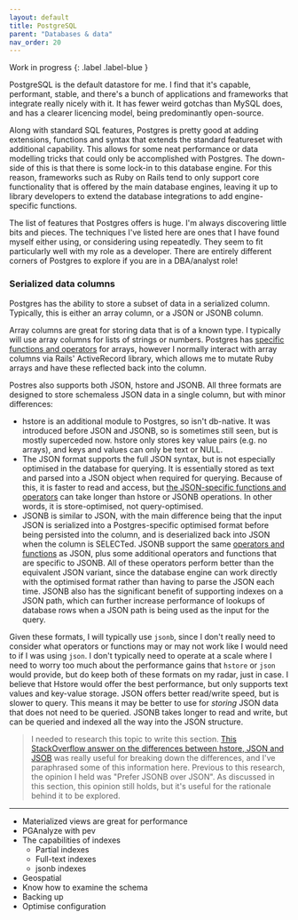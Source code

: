 ```yaml
---
layout: default
title: PostgreSQL
parent: "Databases & data"
nav_order: 20
---
```


Work in progress
{: .label .label-blue }

PostgreSQL is the default datastore for me. I find that it's capable, performant, stable, and there's a bunch of applications and frameworks that integrate really nicely with it. It has fewer weird gotchas than MySQL does, and has a clearer licencing model, being predominantly open-source.

Along with standard SQL features, Postgres is pretty good at adding extensions, functions and syntax that extends the standard featureset with additional capability. This allows for some neat performance or data modelling tricks that could only be accomplished with Postgres. The down-side of this is that there is some lock-in to this database engine. For this reason, frameworks such as Ruby on Rails tend to only support core functionality that is offered by the main database engines, leaving it up to library developers to extend the database integrations to add engine-specific functions.

The list of features that Postgres offers is huge. I'm always discovering little bits and pieces. The techniques I've listed here are ones that I have found myself either using, or considering using repeatedly. They seem to fit particularly well with my role as a developer. There are entirely different corners of Postgres to explore if you are in a DBA/analyst role!

### Serialized data columns

Postgres has the ability to store a subset of data in a serialized column. Typically, this is either an array column, or a JSON or JSONB column. 

Array columns are great for storing data that is of a known type. I typically will use array columns for lists of strings or numbers. Postgres has [specific functions and operators](https://www.postgresql.org/docs/current/functions-array.html) for arrays, however I normally interact with array columns via Rails' ActiveRecord library, which allows me to mutate Ruby arrays and have these reflected back into the column. 

Postres also supports both JSON, hstore and JSONB. All three formats are designed to store schemaless JSON data in a single column, but with minor differences:

  * hstore is an additional module to Postgres, so isn't db-native. It was introduced before JSON and JSONB, so is sometimes still seen, but is mostly superceded now. hstore only stores key value pairs (e.g. no arrays), and keys and values can only be text or NULL.
  * The JSON format supports the full JSON syntax, but is not especially optimised in the database for querying. It is essentially stored as text and parsed into a JSON object when required for querying. Because of this, it is faster to read and access, but [the JSON-specific functions and operators](https://www.postgresql.org/docs/current/functions-json.html) can take longer than hstore or JSONB operations. In other words, it is store-optimised, not query-optimised.
  * JSONB is similar to JSON, with the main difference being that the input JSON is serialized into a Postgres-specific optimised format before being persisted into the column, and is deserialized back into JSON when the column is SELECTed. JSONB support the same [operators and functions](https://www.postgresql.org/docs/current/functions-json.html) as JSON, plus some additional operators and functions that are specific to JSONB. All of these operators perform better than the equivalent JSON variant, since the database engine can work directly with the optimised format rather than having to parse the JSON each time. JSONB also has the significant benefit of supporting indexes on a JSON path, which can further increase performance of lookups of database rows when a JSON path is being used as the input for the query.

Given these formats, I will typically use `jsonb`, since I don't really need to consider what operators or functions may or may not work like I would need to if I was using `json`. I don't typically need to operate at a scale where I need to worry too much about the performance gains that `hstore` or `json` would provide, but do keep both of these formats on my radar, just in case. I believe that Hstore would offer the best performance, but only supports text values and key-value storage. JSON offers better read/write speed, but is slower to query. This means it may be better to use for _storing_ JSON data that does not need to be queried. JSONB takes longer to read and write, but can be queried and indexed all the way into the JSON structure.

> I needed to research this topic to write this section. [This StackOverflow answer on the differences between hstore, JSON and JSOB](https://stackoverflow.com/questions/22654170/explanation-of-jsonb-introduced-by-postgresql#22910602) was really useful for breaking down the differences, and I've paraphrased some of this information here. Previous to this research, the opinion I held was "Prefer JSONB over JSON". As discussed in this section, this opinion still holds, but it's useful for the rationale behind it to be explored.

---

* Materialized views are great for performance
* PGAnalyze with pev
* The capabilities of indexes
  * Partial indexes
  * Full-text indexes
  * jsonb indexes
* Geospatial
* Know how to examine the schema
* Backing up
* Optimise configuration